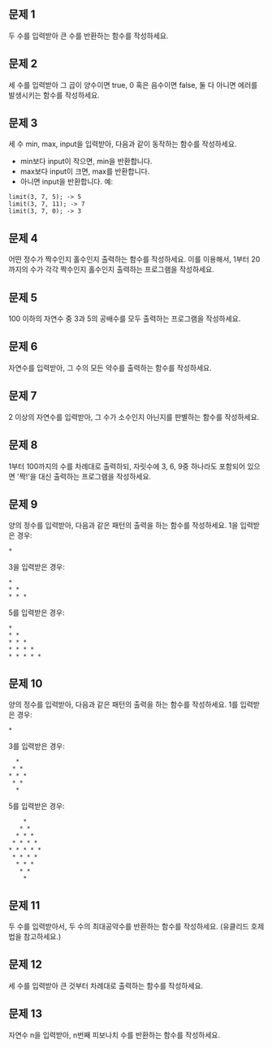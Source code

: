 ## 문제 1
두 수를 입력받아 큰 수를 반환하는 함수를 작성하세요.

## 문제 2

세 수를 입력받아 그 곱이 양수이면 true, 0 혹은 음수이면 false, 둘 다 아니면 에러를 발생시키는 함수를 작성하세요.

## 문제 3
세 수 min, max, input을 입력받아, 다음과 같이 동작하는 함수를 작성하세요.
+ min보다 input이 작으면, min을 반환합니다.
+ max보다 input이 크면, max를 반환합니다.
+ 아니면 input을 반환합니다.
예:
```
limit(3, 7, 5); -> 5
limit(3, 7, 11); -> 7
limit(3, 7, 0); -> 3
```

## 문제 4
어떤 정수가 짝수인지 홀수인지 출력하는 함수를 작성하세요. 이를 이용해서, 1부터 20까지의 수가 각각 짝수인지 홀수인지 출력하는 프로그램을 작성하세요.

## 문제 5
100 이하의 자연수 중 3과 5의 공배수를 모두 출력하는 프로그램을 작성하세요.

## 문제 6
자연수를 입력받아, 그 수의 모든 약수를 출력하는 함수를 작성하세요.

## 문제 7
2 이상의 자연수를 입력받아, 그 수가 소수인지 아닌지를 판별하는 함수를 작성하세요.

## 문제 8
1부터 100까지의 수를 차례대로 출력하되, 자릿수에 3, 6, 9중 하나라도 포함되어 있으면 '짝!'을 대신 출력하는 프로그램을 작성하세요.

## 문제 9
양의 정수를 입력받아, 다음과 같은 패턴의 출력을 하는 함수를 작성하세요.
1을 입력받은 경우:
```
*
```
3을 입력받은 경우:
```
*
* *
* * *
```
5를 입력받은 경우:
```
*
* *
* * *
* * * *
* * * * *
```

## 문제 10
양의 정수를 입력받아, 다음과 같은 패턴의 출력을 하는 함수를 작성하세요.
1를 입력받은 경우:
```
*
```
3를 입력받은 경우:
```
  *
 * *
* * *
 * *
  *
```
5를 입력받은 경우:
```
    *
   * *
  * * *
 * * * *
* * * * *
 * * * *
  * * *
   * *
    *
```

## 문제 11

두 수를 입력받아서, 두 수의 최대공약수를 반환하는 함수를 작성하세요. (유클리드 호제법을 참고하세요.)

## 문제 12
세 수를 입력받아 큰 것부터 차례대로 출력하는 함수를 작성하세요.

## 문제 13
자연수 n을 입력받아, n번째 피보나치 수를 반환하는 함수를 작성하세요.